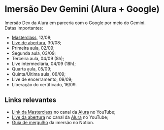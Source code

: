 # Imersão Dev Gemini (Alura + Google)

Imersão Dev da Alura em parceria com o Google por meio do Gemini.  
Datas importantes:

- [Masterclass](https://youtu.be/3m6dzdlfgeM), 12/08;
- [Live de abertura](https://www.youtube.com/live/i4W_bkGkk6s), 30/08;
- Primeira aula, 02/09;
- Segunda aula, 03/09;
- Terceira aula, 04/09 (8h);
- Live intermediária, 04/09 (18h);
- Quarta aula, 05/09;
- Quinta/Última aula, 06/09;
- Live de encerramento, 09/09;
- Liberação do certificado, 16/09.

## Links relevantes

- [Link da Masterclass](https://youtu.be/3m6dzdlfgeM) no canal da [Alura](https://www.youtube.com/@alura) no YouTube;
- [Live da abertura](https://www.youtube.com/live/i4W_bkGkk6s) no canal da [Alura](https://www.youtube.com/@alura) no YouTube;
- [Guia de mergulho](https://grupoalura.notion.site/Imers-o-Dev-com-Gemini-Guia-de-Mergulho-7742af09c51649348a91f67157df8a41#fbfa928f2b37444b91c995f7e00e8f58) da imersão no Notion.

